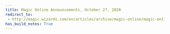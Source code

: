 ```yaml
---
title: Magic Online Announcements, October 27, 2020
redirect_to:
 - http://magic.wizards.com/en/articles/archive/magic-online/magic-online-announcements-october-27-2020
has_build_notes: True
---
```

